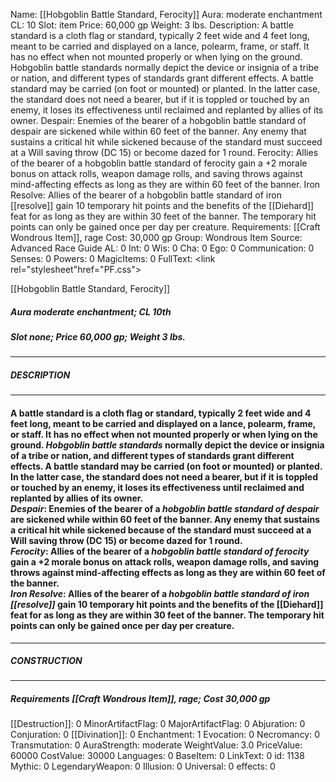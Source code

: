 Name: [[Hobgoblin Battle Standard, Ferocity]]
Aura: moderate enchantment
CL: 10
Slot: item
Price: 60,000 gp
Weight: 3 lbs.
Description: A battle standard is a cloth flag or standard, typically 2 feet wide and 4 feet long, meant to be carried and displayed on a lance, polearm, frame, or staff. It has no effect when not mounted properly or when lying on the ground. Hobgoblin battle standards normally depict the device or insignia of a tribe or nation, and different types of standards grant different effects. A battle standard may be carried (on foot or mounted) or planted. In the latter case, the standard does not need a bearer, but if it is toppled or touched by an enemy, it loses its effectiveness until reclaimed and replanted by allies of its owner. Despair: Enemies of the bearer of a hobgoblin battle standard of despair are sickened while within 60 feet of the banner. Any enemy that sustains a critical hit while sickened because of the standard must succeed at a Will saving throw (DC 15) or become dazed for 1 round. Ferocity: Allies of the bearer of a hobgoblin battle standard of ferocity gain a +2 morale bonus on attack rolls, weapon damage rolls, and saving throws against mind-affecting effects as long as they are within 60 feet of the banner. Iron Resolve: Allies of the bearer of a hobgoblin battle standard of iron [[resolve]] gain 10 temporary hit points and the benefits of the [[Diehard]] feat for as long as they are within 30 feet of the banner. The temporary hit points can only be gained once per day per creature.
Requirements: [[Craft Wondrous Item]], rage
Cost: 30,000 gp
Group: Wondrous Item
Source: Advanced Race Guide
AL: 0
Int: 0
Wis: 0
Cha: 0
Ego: 0
Communication: 0
Senses: 0
Powers: 0
MagicItems: 0
FullText: <link rel="stylesheet"href="PF.css"><div class="heading"><p class="alignleft">[[Hobgoblin Battle Standard, Ferocity]]</p><div style="clear: both;"></div></div><div><h5><b>Aura </b>moderate enchantment; <b>CL </b>10th</h5><h5><b>Slot </b>none; <b>Price </b>60,000 gp; <b>Weight </b>3 lbs.</h5></div><hr/><div><h5><b>DESCRIPTION</b></h5></div><hr/><div><h4><p>A battle standard is a cloth flag or standard, typically 2 feet wide and 4 feet long, meant to be carried and displayed on a lance, polearm, frame, or staff. It has no effect when not mounted properly or when lying on the ground. <i>Hobgoblin battle standards</i> normally depict the device or insignia of a tribe or nation, and different types of standards grant different effects. A battle standard may be carried (on foot or mounted) or planted. In the latter case, the standard does not need a bearer, but if it is toppled or touched by an enemy, it loses its effectiveness until reclaimed and replanted by allies of its owner. <br><i>Despair</i>: Enemies of the bearer of a <i>hobgoblin battle standard of despair</i> are sickened while within 60 feet of the banner. Any enemy that sustains a critical hit while sickened because of the standard must succeed at a Will saving throw (DC 15) or become dazed for 1 round. <br><i>Ferocity</i>: Allies of the bearer of a <i>hobgoblin battle standard of ferocity</i> gain a +2 morale bonus on attack rolls, weapon damage rolls, and saving throws against mind-affecting effects as long as they are within 60 feet of the banner. <br><i>Iron Resolve</i>: Allies of the bearer of a <i>hobgoblin battle standard of iron [[resolve]]</i> gain 10 temporary hit points and the benefits of the [[Diehard]] feat for as long as they are within 30 feet of the banner. The temporary hit points can only be gained once per day per creature.</p></h4></div><hr/><div><h5><b>CONSTRUCTION</b></h5></div><hr/><div><h5><b>Requirements </b>[[Craft Wondrous Item]], <i>rage</i>; <b>Cost </b>30,000 gp</h5></div>
[[Destruction]]: 0
MinorArtifactFlag: 0
MajorArtifactFlag: 0
Abjuration: 0
Conjuration: 0
[[Divination]]: 0
Enchantment: 1
Evocation: 0
Necromancy: 0
Transmutation: 0
AuraStrength: moderate
WeightValue: 3.0
PriceValue: 60000
CostValue: 30000
Languages: 0
BaseItem: 0
LinkText: 0
id: 1138
Mythic: 0
LegendaryWeapon: 0
Illusion: 0
Universal: 0
effects: 0
